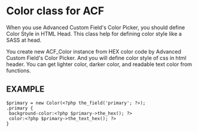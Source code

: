 # Color class for ACF
When you use Advanced Custom Field's Color Picker, you should define Color Style in HTML Head.
This class help for defining color style like a SASS at head.

You create new ACF_Color instance from HEX color code by Advanced Custom Field's Color Picker.
And you will define color style of css in html header.
You can get lighter color, darker color, and readable text color from functions.

## EXAMPLE
```
$primary = new Color(<?php the_field('primary'; ?>);
.primary {
 background-color:<?php $primary->the_hex(); ?>
 color:<?php $primary->the_text_hex(); ?>
}
```